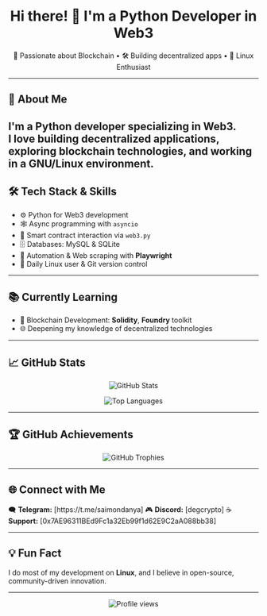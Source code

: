 <!-- GitHub Profile README -->

<h1 align="center">Hi there! 👋 I'm a Python Developer in Web3</h1>

<p align="center">
  🚀 Passionate about Blockchain • 🛠️ Building decentralized apps • 🐧 Linux Enthusiast
</p>

---

## 🧩 About Me

I'm a Python developer specializing in **Web3**.  
I love building decentralized applications, exploring blockchain technologies, and working in a **GNU/Linux** environment.  
---

## 🛠️ Tech Stack & Skills

- ⚙️ Python for Web3 development  
- 🕸️ Async programming with `asyncio`  
- 🔗 Smart contract interaction via `web3.py`  
- 🗄️ Databases: MySQL & SQLite  
- 🤖 Automation & Web scraping with **Playwright**  
- 🐧 Daily Linux user & Git version control

---

## 📚 Currently Learning

- 📜 Blockchain Development: **Solidity**, **Foundry** toolkit  
- 🌐 Deepening my knowledge of decentralized technologies  

---

## 📈 GitHub Stats

<p align="center">
  <img src="https://github-readme-stats.vercel.app/api?username=Buldozerch&show_icons=true&theme=radical" alt="GitHub Stats" />
</p>

<p align="center">
  <img src="https://github-readme-stats.vercel.app/api/top-langs/?username=Buldozerch&layout=compact&theme=radical" alt="Top Languages" />
</p>

---

## 🏆 GitHub Achievements

<p align="center">
  <img src="https://github-profile-trophy.vercel.app/?username=Buldozerch&theme=onedark&margin-w=10&row=1" alt="GitHub Trophies" />
</p>

---

## 🌐 Connect with Me

<p align="left">
  🗨️ <strong>Telegram:</strong> [https://t.me/saimondanya]  
  🎮 <strong>Discord:</strong> [degcrypto]  
  ☕ <strong>Support:</strong> [0x7AE96311BEd9Fc1a32Eb99f1d62E9C2aA088bb38]
</p>

---

## 💡 Fun Fact

I do most of my development on **Linux**, and I believe in open-source, community-driven innovation.

---

<p align="center">
  <img src="https://komarev.com/ghpvc/?username=Buldozerch&style=flat-square&color=blue" alt="Profile views" />
</p>
